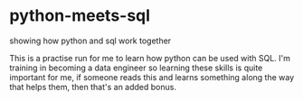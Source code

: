 # python-meets-sql
showing how python and sql work together

This is a practise run for me to learn how python can be used with SQL. I'm training in becoming a data engineer so learning these skills is quite important for me, if someone reads this and learns something along the way that helps them, then that's an added bonus.
